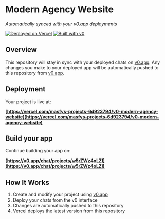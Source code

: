 # Modern Agency Website

*Automatically synced with your [v0.app](https://v0.app) deployments*

[![Deployed on Vercel](https://img.shields.io/badge/Deployed%20on-Vercel-black?style=for-the-badge&logo=vercel)](https://vercel.com/masfys-projects-6d923794/v0-modern-agency-website)
[![Built with v0](https://img.shields.io/badge/Built%20with-v0.app-black?style=for-the-badge)](https://v0.app/chat/projects/w5rZWz4oLZI)

## Overview

This repository will stay in sync with your deployed chats on [v0.app](https://v0.app).
Any changes you make to your deployed app will be automatically pushed to this repository from [v0.app](https://v0.app).

## Deployment

Your project is live at:

**[https://vercel.com/masfys-projects-6d923794/v0-modern-agency-website](https://vercel.com/masfys-projects-6d923794/v0-modern-agency-website)**

## Build your app

Continue building your app on:

**[https://v0.app/chat/projects/w5rZWz4oLZI](https://v0.app/chat/projects/w5rZWz4oLZI)**

## How It Works

1. Create and modify your project using [v0.app](https://v0.app)
2. Deploy your chats from the v0 interface
3. Changes are automatically pushed to this repository
4. Vercel deploys the latest version from this repository